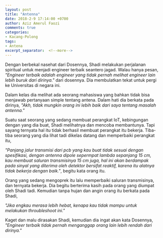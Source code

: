 ```yaml
---
layout: post
title: "Antenna"
date: 2018-2-9 17:14:00 +0700
author: Aziz Amerul Faozi
comments: true
categories: 
- Kacang-Polong
tags:
- Antena
excerpt_separator:  <!--more-->
---
```


Dengan berbekal nasehat dari Dosennya, Shadi melakukan perjalanan spiritual untuk menjadi engineer terbaik seantero jagad. Walau hanya pesan, *"Engineer terbaik adalah engineer yang tidak pernah melihat engineer lain lebih buruk dari dirinya."* dari dosennya. Dia membulatkan tekat untuk pergi ke Universitas di negara ini. 

Dalam kelas dia melihat ada seorang mahasiswa yang bahkan tidak bisa menjawab pertanyaan simple tentang antena. Dalam hati dia berkata pada dirinya, *"Akh, tidak mungkin orang ini lebih baik dari saya tentang masalah antenna."*

Suatu saat seorang yang sedang membuat perangkat IoT, kebingungan dengan yang dia buat, Shadi melihatnya dan mencoba membantunya. Tapi sayang ternyata hal itu tidak berhasil membuat perangkat itu bekerja. Tiba-tiba seorang yang dia lihat tadi dikelas datang dan memperbaiki perangkat itu,

*"Panjang jalur transmisi dari pcb yang kau buat tidak sesuai dengan spesifikasi, dengan antenna  dipole sepermpat lambda sepanjang 15 cm, kau membuat saluran transmisinya 15 cm juga, hal ini akan berdampak pada sinyal yang diterima oleh detektor bersifat reaktif, karena itu alatnya tidak bekerja dengan baik."*, begitu kata orang itu.

Orang yang sedang mengoprek itu lalu memperbaiki saluran transmisinya, dan ternyata bekerja. Dia begitu berterima kasih pada orang yang diumpat oleh Shadi tadi. Kemudian tanpa hujan dan angin orang itu berkata pada Shadi,

*"Jika engkau merasa lebih hebat, kenapa kau tidak mampu untuk melakukan throubleshoot ini."*

Kaget dan malu dirasakan Shadi, kemudian dia ingat akan kata Dosennya, *"Engineer terbaik tidak pernah menganggap orang lain lebih rendah dari dirinya."*
